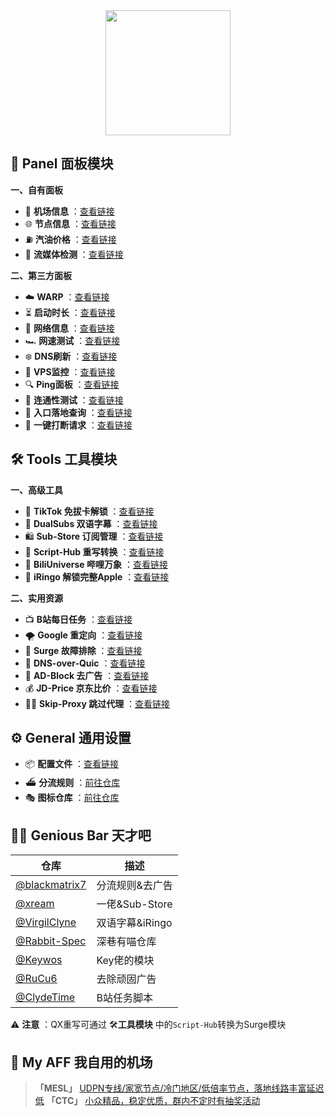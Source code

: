 <div align="center">
 <img src="https://raw.githubusercontent.com/cc63/Surge/main/Module/Surge.png" width="200">
</div>

## 🌠 Panel 面板模块

**一、自有面板**
- 🚁 **机场信息** ：[查看链接](https://github.com/cc63/Surge/tree/main/Module/Panel/Sub-info)
- 🌐 **节点信息** ：[查看链接](https://github.com/cc63/Surge/tree/main/Module/Panel/IP-info)
- ⛽ **汽油价格** ：[查看链接](https://github.com/cc63/Surge/tree/main/Module/Panel/QiYou)
- 🎥 **流媒体检测** ：[查看链接](https://github.com/cc63/Surge/tree/main/Module/Panel/Stream)

**二、第三方面板**

- ☁️ **WARP** ：[查看链接](https://github.com/Rabbit-Spec/Surge/tree/Master/Module/Panel/WARP)
- ⏳ **启动时长** ：[查看链接](https://github.com/Rabbit-Spec/Surge/tree/Master/Module/Panel/Surge-Pro)
- 🪩 **网络信息** ：[查看链接](https://github.com/Rabbit-Spec/Surge/tree/Master/Module/Panel/Network-Info)
- 🏎️ **网速测试** ：[查看链接](https://raw.githubusercontent.com/getsomecat/GetSomeCats/Surge/modules/Panel/Net_Speed/Net_Speed.sgmodule)
- ❄️ **DNS刷新** ：[查看链接](https://github.com/Rabbit-Spec/Surge/tree/Master/Module/Panel/Flush-DNS)
- 🔰 **VPS监控** ：[查看链接](https://raw.githubusercontent.com/getsomecat/GetSomeCats/Surge/modules/CatVPS.sgmodule)
- 🔍 **Ping面板** ：[查看链接](https://raw.githubusercontent.com/Keywos/rule/main/module/PingGif.sgmodule)
- 🎯 **连通性测试** ：[查看链接](https://raw.githubusercontent.com/getsomecat/GetSomeCats/Surge/modules/Connectivity_Test.sgmodule)
- 📡 **入口落地查询** ：[查看链接](https://raw.githubusercontent.com/xream/scripts/main/surge/modules/network-info/net-lsp-x.sgmodule)
- 🔪 **一键打断请求** ：[查看链接](https://raw.githubusercontent.com/xream/scripts/main/surge/modules/kill-active-requests/index.sgmodule)





## 🛠️ Tools 工具模块

**一、高级工具**

- 🎵 **TikTok 免拔卡解锁** ：[查看链接](https://github.com/Semporia/TikTok-Unlock)
- 🍟 **DualSubs 双语字幕** ：[查看链接](https://github.com/DualSubs)
- 🛍️ **Sub-Store 订阅管理** ：[查看链接](https://github.com/sub-store-org/Sub-Store)
- 📝 **Script-Hub 重写转换** ：[查看链接](https://github.com/Script-Hub-Org/Script-Hub)
- 🎨 **BiliUniverse 哔哩万象** ：[查看链接](https://github.com/BiliUniverse/Universe)
- 🍎 **iRingo 解锁完整Apple** ：[查看链接](https://github.com/VirgilClyne/iRingo)


**二、实用资源**

- 📺 **B站每日任务** ：[查看链接](https://raw.githubusercontent.com/ClydeTime/BiliBili/main/modules/BiliBiliDailyBonus.sgmodule)
- 🌪️ **Google 重定向** ：[查看链接](https://raw.githubusercontent.com/cc63/Surge/main/Module/Spec/Google_Rewrite.sgmodule)
- 🧰 **Surge 故障排除** ：[查看链接](https://raw.githubusercontent.com/Keywos/rule/main/module/surgetool.sgmodule)
- 🔐 **DNS-over-Quic** ：[查看链接](https://raw.githubusercontent.com/cc63/Surge/main/Module/Spec/DNS-Quic.sgmodule)
- 🚫 **AD-Block 去广告** ：[查看链接](https://raw.githubusercontent.com/blackmatrix7/ios_rule_script/master/rewrite/Surge/AdvertisingLite/AdvertisingLite_Mock.sgmodule)
- 💰 **JD-Price 京东比价** ：[查看链接](https://raw.githubusercontent.com/githubdulong/Script/master/jd_price2.sgmodule)
- 🏄‍♂️ **Skip-Proxy 跳过代理** ：[查看链接](https://raw.githubusercontent.com/mieqq/mieqq/master/skip-proxy-lists.sgmodule)

## ⚙️ General 通用设置
-  📦 **配置文件** ：[查看链接](https://github.com/cc63/Surge/tree/main/Conf)
-  ⛴️ **分流规则** ：[前往仓库](https://github.com/blackmatrix7/ios_rule_script/tree/master/rule/Surge)
-  🎭 **图标仓库** ：[前往仓库](https://github.com/cc63/ICON)


## 🧑‍💻 Genious Bar 天才吧
| 仓库         |  描述          |
|-------------|-------------------|
| [@blackmatrix7](https://github.com/blackmatrix7/ios_rule_script/tree/master)  | 分流规则&去广告 |
| [@xream](https://github.com/xream)  | 一佬&Sub-Store |
| [@VirgilClyne](https://github.com/VirgilClyne)  | 双语字幕&iRingo  |
| [@Rabbit-Spec](https://github.com/Rabbit-Spec/Surge)  | 深巷有喵仓库  |
| [@Keywos](https://github.com/Keywos/rule/tree/main/module)  | Key佬的模块  |
| [@RuCu6](https://github.com/RuCu6/QuanX)  | 去除顽固广告 |
| [@ClydeTime](https://github.com/ClydeTime/Quantumult)  | B站任务脚本  |

⚠️ **注意** ：QX重写可通过 🛠️**工具模块** 中的`Script-Hub`转换为Surge模块







## 🤖 My AFF 我自用的机场

>  **「MESL」** [UDPN专线/家宽节点/冷门地区/低倍率节点，落地线路丰富延迟低](https://in.mesl.cloud/#/register?code=YiKXC8T0)
>  **「CTC」** [小众精品，稳定优质，群内不定时有抽奖活动](https://www.jinglongyu.com/#/register?code=NhhJLvBB)
